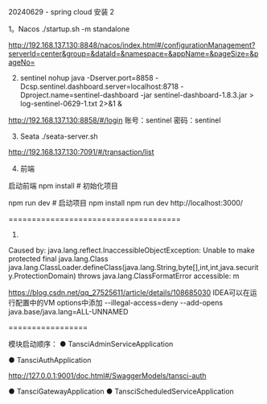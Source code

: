 20240629 - spring cloud 安装 2

1。Nacos
./startup.sh -m standalone

http://192.168.137.130:8848/nacos/index.html#/configurationManagement?serverId=center&group=&dataId=&namespace=&appName=&pageSize=&pageNo=

2. sentinel
   nohup  java -Dserver.port=8858 -Dcsp.sentinel.dashboard.server=localhost:8718 -Dproject.name=sentinel-dashboard -jar sentinel-dashboard-1.8.3.jar > log-sentinel-0629-1.txt 2>&1 &

http://192.168.137.130:8858/#/login
账号：sentinel
密码：sentinel



3. Seata
   ./seata-server.sh

http://192.168.137.130:7091/#/transaction/list

4.   前端

启动前端
npm install  # 初始化项目

npm run dev  # 启动项目
npm install
npm run dev
http://localhost:3000/


=====================================

1.
Caused by: java.lang.reflect.InaccessibleObjectException: Unable to make protected final java.lang.Class java.lang.ClassLoader.defineClass(java.lang.String,byte[],int,int,java.security.ProtectionDomain) throws java.lang.ClassFormatError accessible: m


https://blog.csdn.net/qq_27525611/article/details/108685030
IDEA可以在运行配置中的VM options中添加
--illegal-access=deny --add-opens java.base/java.lang=ALL-UNNAMED

=================


模块启动顺序：
● TansciAdminServiceApplication

● TansciAuthApplication

http://127.0.0.1:9001/doc.html#/SwaggerModels/tansci-auth

● TansciGatewayApplication
● TansciScheduledServiceApplication





